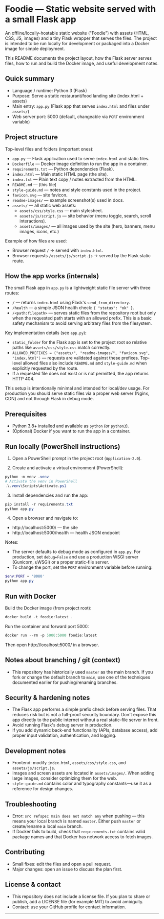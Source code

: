 # Foodie — Static website served with a small Flask app

An offline/locally-hostable static website ("Foodie") with assets (HTML, CSS, JS, images) and a tiny Flask wrapper that serves the files. The project is intended to be run locally for development or packaged into a Docker image for simple deployment.

This README documents the project layout, how the Flask server serves files, how to run and build the Docker image, and useful development notes.

## Quick summary

- Language / runtime: Python 3 (Flask)
- Purpose: Serve a static restaurant/food landing site (index.html + assets)
- Main entry: `app.py` (Flask app that serves `index.html` and files under `assets/`)
- Web server port: 5000 (default, changeable via `PORT` environment variable)

## Project structure

Top-level files and folders (important ones):

- `app.py` — Flask application used to serve `index.html` and static files.
- `Dockerfile` — Docker image definition to run the app in a container.
- `requirements.txt` — Python dependencies (Flask).
- `index.html` — Main static HTML page (the site).
- `index.txt` — Plain text copy / notes extracted from the HTML.
- `README.md` — (this file)
- `style-guide.md` — notes and style constants used in the project.
- `favicon.svg` — site favicon.
- `readme-images/` — example screenshot(s) used in docs.
- `assets/` — all static web assets:
  - `assets/css/style.css` — main stylesheet.
  - `assets/js/script.js` — site behavior (menu toggle, search, scroll interactions).
  - `assets/images/` — all images used by the site (hero, banners, menu images, icons, etc.)

Example of how files are used:

- Browser request `/` -> served with `index.html`.
- Browser requests `/assets/js/script.js` -> served by the Flask static route.

## How the app works (internals)

The small Flask app in `app.py` is a lightweight static file server with three routes:

- `/` — returns `index.html` using Flask's `send_from_directory`.
- `/health` — a simple JSON health check: `{ "status": "ok" }`.
- `/<path:filepath>` — serves static files from the repository root but only when the requested path starts with an allowed prefix. This is a basic safety mechanism to avoid serving arbitrary files from the filesystem.

Key implementation details (see `app.py`):

- `static_folder` for the Flask app is set to the project root so relative paths like `assets/css/style.css` match correctly.
- `ALLOWED_PREFIXES = ("assets/", "readme-images/", "favicon.svg", "index.html")` — requests are validated against these prefixes. Top-level allowed files also include `README.md` and `style-guide.md` when explicitly requested by the route.
- If a requested file does not exist or is not permitted, the app returns HTTP 404.

This setup is intentionally minimal and intended for local/dev usage. For production you should serve static files via a proper web server (Nginx, CDN) and not through Flask in debug mode.

## Prerequisites

- Python 3.8+ installed and available as `python` (or `python3`).
- (Optional) Docker if you want to run the app in a container.

## Run locally (PowerShell instructions)

1. Open a PowerShell prompt in the project root (`Application-2.0`).

2. Create and activate a virtual environment (PowerShell):

```powershell
python -m venv .venv
# Activate the venv in PowerShell
.\.venv\Scripts\Activate.ps1
```

3. Install dependencies and run the app:

```powershell
pip install -r requirements.txt
python app.py
```

4. Open a browser and navigate to:

- http://localhost:5000/ — the site
- http://localhost:5000/health — health JSON endpoint

Notes:

- The server defaults to debug mode as configured in `app.py`. For production, set `debug=False` and use a production WSGI server (Gunicorn, uWSGI) or a proper static-file server.
- To change the port, set the `PORT` environment variable before running:

```powershell
$env:PORT = '8080'
python app.py
```

## Run with Docker

Build the Docker image (from project root):

```powershell
docker build -t foodie:latest .
```

Run the container and forward port 5000:

```powershell
docker run --rm -p 5000:5000 foodie:latest
```

Then open http://localhost:5000/ in a browser.

## Notes about branching / git (context)

- This repository has historically used `master` as the main branch. If you fork or change the default branch to `main`, use one of the techniques documented earlier for pushing/renaming branches.

## Security & hardening notes

- The Flask app performs a simple prefix check before serving files. That reduces risk but is not a full-proof security boundary. Don't expose this app directly to the public internet without a real static-file server in front.
- Avoid running Flask's debug server in production.
- If you add dynamic back-end functionality (APIs, database access), add proper input validation, authentication, and logging.

## Development notes

- Frontend: modify `index.html`, `assets/css/style.css`, and `assets/js/script.js`.
- Images and screen assets are located in `assets/images/`. When adding large images, consider optimizing them for the web.
- `style-guide.md` contains color and typography constants—use it as a reference for design changes.

## Troubleshooting

- Error: `src refspec main does not match any` when pushing — this means your local branch is named `master`. Either push `master` or create/rename a local `main` branch.
- If Docker fails to build, check that `requirements.txt` contains valid package names and that Docker has network access to fetch images.

## Contributing

- Small fixes: edit the files and open a pull request.
- Major changes: open an issue to discuss the plan first.

## License & contact

- This repository does not include a license file. If you plan to share or publish, add a LICENSE file (for example MIT) to avoid ambiguity.
- Contact: use your GitHub profile for contact information.

---


